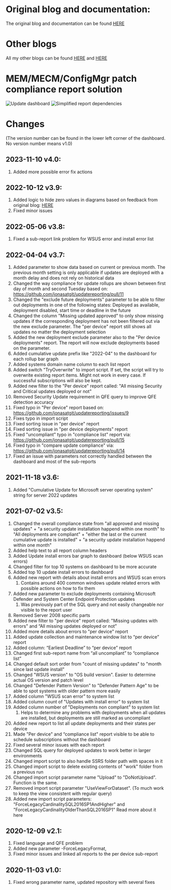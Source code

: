 # Original blog and documentation:
The original blog and documentation can be found [HERE](https://techcommunity.microsoft.com/t5/core-infrastructure-and-security/mastering-configuration-manager-patch-compliance-reporting/ba-p/1415088 "Mastering configuration manager patch compliance reporting")


# Other blogs
All my other blogs can be found [HERE](https://aka.ms/JonasOhmsenBlogs "JonasOhmsenBlogs")
and [HERE](https://techcommunity.microsoft.com/t5/core-infrastructure-and-security/mastering-configuration-manager-bandwidth-limitations-for-vpn/ba-p/1280002 "Mastering Configuration Manager Bandwidth limitations for VPN connected Clients")


# MEM/MECM/ConfigMgr patch compliance report solution
![Update dashboard](/.attachments/Dashboard-B.png)
![Simplified report dependencies](/.attachments/UpdateReporting001-level.PNG)


# Changes
(The version number can be found in the lower left corner of the dashboard. No version number means v1.0)

## 2023-11-10 v4.0:
1. Added more possible error fix actions

## 2022-10-12 v3.9:
1. Added logic to hide zero values in diagrams based on feedback from original blog: [HERE](https://aka.ms/JonasOhmsenBlogs "JonasOhmsenBlogs")
1. Fixed minor issues

## 2022-05-06 v3.8:
1. Fixed a sub-report link problem for WSUS error and install error list

## 2022-04-04 v3.7:
1. Added parameter to show data based on current or previous month. The previous month setting is only applicable if updates are deployed with a month delay and does not rely on historical data
1. Changed the way compliance for update rollups are shown between first day of month and second Tuesday based on: https://github.com/jonasatgit/updatereporting/pull/11
1. Changed the "exclude future deployments" parameter to be able to filter out deployments in one of the following states: Deployed as available, deployment disabled, start time or deadline in the future
1. Changed the column "Missing updated approved" to only show missing updates if the corresponding deployment has not been filtered out via the new exclude parameter. The "per device" report still shows all updates no matter the deployment selection
1. Added the new deployment exclude parameter also to the "Per device deployments" report. The report will now exclude deployments based on the parameter.
1. Added cumulative update prefix like "2022-04" to the dashboard for each rollup bar graph
1. Added systems domain name column to each list report
1. Added switch "TryOverwrite" to import script. If set, the script will try to overwrite existing report items. Might not work in every case. If successful subscriptions will also be kept. 
1. Added new filter to the "Per device" report called: "All missing Security and Critical updates deployed or not"
1. Removed Security Update requirement in QFE query to improve QFE detection accuracy
1. Fixed typo in "Per device" report based on: https://github.com/jonasatgit/updatereporting/issues/9
1. Fixes typo in import script
1. Fixed sorting issue in "per device" report
1. Fixed sorting issue in "per device deployments" report
1. Fixed "uncompliant" typo in "compliance list" report via: https://github.com/jonasatgit/updatereporting/pull/15
1. Fixed typo in "compare update compliance" via: https://github.com/jonasatgit/updatereporting/pull/14
1. Fixed an issue with parameters not correctly handled between the dashboard and most of the sub-reports

## 2021-11-18 v3.6:
1. Added "Cumulative Update for Microsoft server operating system" string for server 2022 updates

## 2021-07-02 v3.5:
1. Changed the overall compliance state from "all approved and missing updates" + "a security update installation happend within one month" to "All deployments are compliant" + "either the last or the current cumulative update is installed" + "a security update installation happend within one month"
1. Added help text to all report column headers
1. Added Update install errors bar graph to dashboard (below WSUS scan errors)
1. Changed filter for top 10 systems on dashboard to be more accurate
1. Added top 10 update install errors to dashboard
1. Added new report with details about install errors and WSUS scan errors
   1. Contains around 400 common windows update related errors with possible actions on how to fix them
1. Added new parameter to exclude deployments containing Microsoft Defender and System Center Endpoint Protection updates
   1. Was previously part of the SQL query and not easily changeable nor visible to the report user
1. Removed Server 2008 specific parts
1. Added new filter to "per device" report called: "Missing updates with errors" and “All missing updates deployed or not”
1. Added more details about errors to "per device" report
1. Added update collection and maintenance window list to “per device” report
1. Added column: “Earliest Deadline” to “per device” report
1. Changed first sub-report name from “all uncompliant” to “compliance list”
1. Changed default sort order from "count of missing updates" to "month since last update install"
1. Changed "WSUS version" to "OS build version". Easier to determine actual OS version and patch level
1. Changed "Defender Pattern Version" to "Defender Pattern Age" to be able to spot systems with older pattern more easily
1. Added column "WSUS scan error" to system list
1. Added column count of "Updates with install error" to system list
1. Added column number of "Deployments non compliant" to system list
   1. Helps to determine any problems with deployments when all updates are installed, but deployments are still marked as uncompliant
1. Added new report to list all update deployments and their states per device
1. Made "Per device" and “compliance list" report visible to be able to schedule subscriptions without the dashboard
1. Fixed several minor issues with each report
1. Changed SQL query for deployed updates to work better in larger environments
1. Changed import script to also handle SSRS folder path with spaces in it
1. Changed import script to delete existing contents of "work" folder from a previous run
1. Changed import script parameter name "Upload" to "DoNotUpload". Function is the same.
1. Removed import script parameter "UseViewForDataset". (To much work to keep the view consistent with regular query)
1. Added new import script parameters: "ForceLegacyCardinalitySQL2016SP1AndHigher" and "ForceLegacyCardinalityOlderThanSQL2016SP1" Read more about it here

## 2020-12-09 v2.1:
1. Fixed language and QFE problem
1. Added new parameter -ForceLegacyFormat,
1. Fixed minor issues and linked all reports to the per device sub-report

## 2020-11-03 v1.0:
1. Fixed wrong parameter name, updated repository with several fixes

